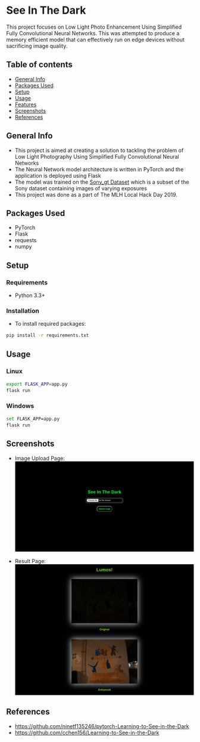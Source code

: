# See In The Dark
This project focuses on Low Light Photo Enhancement Using Simplified Fully Convolutional Neural Networks. This was attempted to produce a memory efficient model that can effectively run on edge devices without sacrificing image quality. 

## Table of contents
* [General Info](#general-info)
* [Packages Used](#packages-used)
* [Setup](#setup)
* [Usage](#usage)
* [Features](#features)
* [Screenshots](#screenshots)
* [References](#references)

## General Info
- This project is aimed at creating a solution to tackling the problem of Low Light Photography Using Simplified Fully Convolutional Neural Networks
- The Neural Network model architecture is written in PyTorch and the application is deployed using Flask
- The model was trained on the [Sony_gt Dataset](https://drive.google.com/drive/folders/1vlUte4X_qKUtm-D61eXuoJGSl2crsOCc?usp=sharing) which is a subset of the Sony dataset containing images of varying exposures
- This project was done as a part of The MLH Local Hack Day 2019.

## Packages Used
- PyTorch
- Flask
- requests
- numpy

## Setup

### Requirements
- Python 3.3+

### Installation
- To install required packages:<br>
```bash
pip install -r requirements.txt
```

## Usage

### Linux
```bash
export FLASK_APP=app.py
flask run
```

### Windows
```bash
set FLASK_APP=app.py
flask run
```

## Screenshots

- Image Upload Page:
![](./assets/home.png)

- Result Page:
![](./assets/results.png)

## References
- <https://github.com/ninetf135246/pytorch-Learning-to-See-in-the-Dark>
- <https://github.com/cchen156/Learning-to-See-in-the-Dark>



